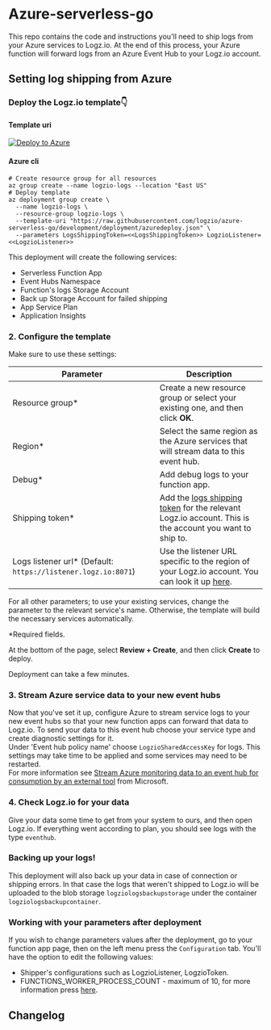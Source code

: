 # Azure-serverless-go

This repo contains the code and instructions you'll need to ship logs from your Azure services to Logz.io.
At the end of this process, your Azure function will forward logs from an Azure Event Hub to your Logz.io account.

## Setting log shipping from Azure

### Deploy the Logz.io template👇
#### Template uri

[![Deploy to Azure](https://aka.ms/deploytoazurebutton)](https://portal.azure.com/#create/Microsoft.Template/uri/https%3A%2F%2Fraw.githubusercontent.com%2Flogzio%2Fazure-serverless-go%2Fdevelopment%2Fdeployment%2Fazuredeploy.json)

#### Azure cli
```shell
# Create resource group for all resources
az group create --name logzio-logs --location "East US"
# Deploy template
az deployment group create \
  --name logzio-logs \
  --resource-group logzio-logs \
  --template-uri "https://raw.githubusercontent.com/logzio/azure-serverless-go/development/deployment/azuredeploy.json" \
  --parameters LogsShippingToken=<<LogsShippingToken>> LogzioListener=<<LogzioListener>>
```
This deployment will create the following services:
* Serverless Function App
* Event Hubs Namespace
* Function's logs Storage Account
* Back up Storage Account for failed shipping
* App Service Plan
* Application Insights


### 2. Configure the template

Make sure to use these settings:

| Parameter                                                     | Description                                                                                                                                                     |
|---------------------------------------------------------------|-----------------------------------------------------------------------------------------------------------------------------------------------------------------|
| Resource group*                                               | Create a new resource group or select your existing one, and then click **OK**.                                                                                 |
| Region*                                                       | Select the same region as the Azure services that will stream data to this event hub.                                                                           |
| Debug*                                                        | Add debug logs to your function app.                                                                                                                            |
| Shipping token*                                               | Add the [logs shipping token](https://app.logz.io/#/dashboard/settings/general) for the relevant Logz.io account. This is the account you want to ship to.      |
| Logs listener url* (Default: `https://listener.logz.io:8071`) | Use the listener URL specific to the region of your Logz.io account. You can look it up [here](https://docs.logz.io/user-guide/accounts/account-region.html).   |

For all other parameters; to use your existing services, change the parameter to the relevant service's name. Otherwise, the template will build the necessary services automatically.

*Required fields.

At the bottom of the page, select **Review + Create**, and then click **Create** to deploy.

Deployment can take a few minutes.

### 3. Stream Azure service data to your new event hubs

Now that you've set it up, configure Azure to stream service logs to your new event hubs so that your new function apps can forward that data to Logz.io.
To send your data to this event hub choose your service type and create diagnostic settings for it.  
Under 'Event hub policy name' choose `LogzioSharedAccessKey` for logs.
This settings may take time to be applied and some services may need to be restarted.  
For more information see [Stream Azure monitoring data to an event hub for consumption by an external tool](https://docs.microsoft.com/en-us/azure/monitoring-and-diagnostics/monitor-stream-monitoring-data-event-hubs) from Microsoft.

### 4. Check Logz.io for your data

Give your data some time to get from your system to ours, and then open Logz.io.
If everything went according to plan, you should see logs with the type `eventhub`.

### Backing up your logs!

This deployment will also back up your data in case of connection or shipping errors. In that case the logs that weren't shipped to Logz.io will be uploaded to the blob storage `logziologsbackupstorage` under the container `logziologsbackupcontainer`.

### Working with your parameters after deployment

If you wish to change parameters values after the deployment, go to your function app page, then on the left menu press the `Configuration` tab.
You'll have the option to edit the following values:
* Shipper's configurations such as LogzioListener, LogzioToken.
* FUNCTIONS_WORKER_PROCESS_COUNT - maximum of 10, for more information press [here](https://docs.microsoft.com/en-us/azure/azure-functions/functions-app-settings#functions_worker_process_count).


## Changelog

